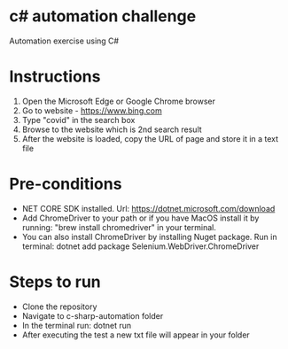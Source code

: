 # c# automation challenge

Automation exercise using C# 


# Instructions 

1. Open the Microsoft Edge or Google Chrome browser
2. Go to website - https://www.bing.com
3. Type "covid" in the search box
4. Browse to the website which is 2nd search result
5. After the website is loaded, copy the URL of page and store it in a text file


# Pre-conditions 
- NET CORE SDK installed. Url: https://dotnet.microsoft.com/download
- Add ChromeDriver to your path or if you have MacOS install it by running: "brew install chromedriver" in your terminal.
- You can also install ChromeDriver by installing Nuget package. 
Run in terminal: dotnet add package Selenium.WebDriver.ChromeDriver

# Steps to run
- Clone the repository
- Navigate to c-sharp-automation folder
- In the terminal run: dotnet run
- After executing the test a new txt file will appear in your folder
